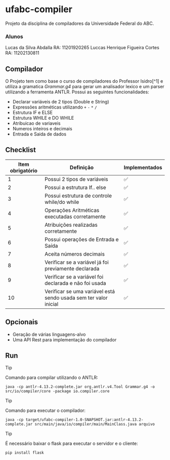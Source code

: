 # ufabc-compiler
Projeto da disciplina de compiladores da Universidade Federal do ABC.

### Alunos
Lucas da Silva Abdalla RA: 11201920265
Luccas Henrique Figueira Cortes RA: 11202130811

## Compilador
O Projeto tem como base o curso de compiladores do Professor Isidro[^1] e utiliza a gramatica *Grammar.g4* para gerar um analisador lexico e um parser utilizando a ferramenta ANTLR.
Possui as seguintes funcionalidades:
- Declarar variáveis de 2 tipos (Double e String)
- Expressões aritméticas utilizando `+` `-` `*` `/`
- Estrutura IF e ELSE
- Estrutura WHILE e DO WHILE
- Atribuicao de variaveis
- Numeros inteiros e decimais
- Entrada e Saida de dados

## Checklist
| Item obrigatório | Definição| Implementados
| ------------- | ------------- | ------------- |
| 1  | Possui 2 tipos de variáveis  | :white_check_mark: |	
| 2  | Possui a estrutura If.. else  | :white_check_mark:|
| 3  | Possui estrutura de controle while/do while  | :white_check_mark:|
| 4  | Operações Aritméticas executadas corretamente  | :white_check_mark:|
| 5  | Atribuições realizadas corretamente  | :white_check_mark:|
| 6  | Possui operações de Entrada e Saída  | :white_check_mark:|
| 7  | Aceita números decimais  | :white_check_mark:|
| 8  | Verificar se a variável já foi previamente declarada  | :white_check_mark:|
| 9  | Verificar se a variável foi declarada e não foi usada  | :white_check_mark:|
| 10  | Verificar se uma variável está sendo usada sem ter valor inicial  | :white_check_mark:|

## Opcionais
- Geração de várias linguagens-alvo
- Uma API Rest para implementação do compilador

## Run
> [!TIP]
> Comando para compilar utilizando o ANTLR:
>```
>java -cp antlr-4.13.2-complete.jar org.antlr.v4.Tool Grammar.g4 -o src/io/compiler/core -package io.compiler.core
>```

> [!TIP]
> Comando para executar o compilador:
>```
>java -cp target/ufabc-compiler-1.0-SNAPSHOT.jar:antlr-4.13.2-complete.jar src/main/java/io/compiler/main/MainClass.java arquivo
>```

> [!TIP]
> É necessário baixar o flask para executar o servidor e o cliente:
>```
>pip install flask
>```

